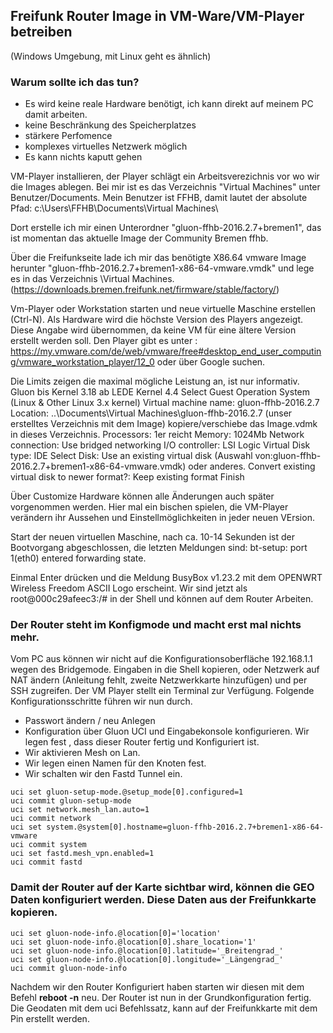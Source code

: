 ## Freifunk Router Image in VM-Ware/VM-Player betreiben 
(Windows Umgebung, mit Linux geht es ähnlich)

### Warum sollte ich das tun?
- Es wird keine reale Hardware benötigt, ich kann direkt auf meinem PC damit arbeiten.
- keine Beschränkung des Speicherplatzes
- stärkere Perfomence
- komplexes virtuelles Netzwerk möglich
- Es kann nichts kaputt gehen

VM-Player installieren, der Player schlägt ein Arbeitsverezichnis vor wo wir die Images ablegen.
Bei mir ist es das Verzeichnis "Virtual Machines" unter Benutzer/Documents. Mein Benutzer ist FFHB, damit
lautet der absolute Pfad: c:\Users\FFHB\Documents\Virtual Machines\

Dort erstelle ich mir einen Unterordner "gluon-ffhb-2016.2.7+bremen1", das ist momentan das aktuelle Image der Community Bremen ffhb.

Über die Freifunkseite lade ich mir das benötigte X86.64 vmware Image herunter "gluon-ffhb-2016.2.7+bremen1-x86-64-vmware.vmdk"
und lege es in das Verzeichnis \Virtual Machines\. (https://downloads.bremen.freifunk.net/firmware/stable/factory/)

Vm-Player oder Workstation starten und neue virtuelle Maschine erstellen (Ctrl-N). Als Hardware wird die höchste Version des Players 
angezeigt. Diese Angabe wird übernommen, da keine VM für eine ältere Version erstellt werden soll.
Den Player gibt es unter : https://my.vmware.com/de/web/vmware/free#desktop_end_user_computing/vmware_workstation_player/12_0
oder über Google suchen.

Die Limits zeigen die maximal mögliche Leistung an, ist nur informativ. 
Gluon bis Kernel 3.18 ab LEDE Kernel 4.4
Select Guest Operation System (Linux & Other Linux 3.x kernel)
Virtual machine name: gluon-ffhb-2016.2.7
Location: ..\Documents\Virtual Machines\gluon-ffhb-2016.2.7 (unser erstelltes Verzeichnis mit dem Image) kopiere/verschiebe das Image.vdmk in dieses Verzeichnis.
Processors: 1er reicht
Memory: 1024Mb
Network connection: Use bridged networking
I/O controller: LSI Logic
Virtual Disk type: IDE
Select Disk: Use an existing virtual disk (Auswahl von:gluon-ffhb-2016.2.7+bremen1-x86-64-vmware.vmdk) oder anderes.
Convert existing virtual disk to newer format?: Keep existing format
Finish

Über Customize Hardware können alle Änderungen auch später vorgenommen werden. Hier mal ein bischen spielen, die VM-Player verändern ihr Aussehen und Einstellmöglichkeiten in jeder neuen VErsion.

Start der neuen virtuellen Maschine, nach ca. 10-14 Sekunden ist der Bootvorgang abgeschlossen, die letzten Meldungen sind: bt-setup: port 1(eth0) entered forwarding state.

Einmal Enter drücken und die Meldung BusyBox v1.23.2 mit dem OPENWRT Wireless Freedom ASCII Logo erscheint.
Wir sind jetzt als root@000c29afeec3:/# in der Shell und können auf dem Router Arbeiten.

### Der Router steht im Konfigmode und macht erst mal nichts mehr.
Vom PC aus können wir nicht auf die Konfigurationsoberfläche 192.168.1.1 wegen des Bridgemode. Eingaben in die Shell kopieren, oder Netzwerk auf NAT ändern (Anleitung fehlt, zweite Netzwerkkarte hinzufügen) und per SSH zugreifen.
Der VM Player stellt ein Terminal zur Verfügung. Folgende Konfigurationsschritte führen wir nun durch.
- Passwort ändern / neu Anlegen
- Konfiguration über Gluon UCI und Eingabekonsole konfigurieren. Wir legen fest , dass dieser Router fertig und Konfiguriert ist.
- Wir aktivieren Mesh on Lan.
- Wir legen einen Namen für den Knoten fest.
- Wir schalten wir den Fastd Tunnel ein.
 
~~~
uci set gluon-setup-mode.@setup_mode[0].configured=1
uci commit gluon-setup-mode
uci set network.mesh_lan.auto=1
uci commit network
uci set system.@system[0].hostname=gluon-ffhb-2016.2.7+bremen1-x86-64-vmware
uci commit system
uci set fastd.mesh_vpn.enabled=1
uci commit fastd
~~~

### Damit der Router auf der Karte sichtbar wird, können die GEO Daten konfiguriert werden. Diese Daten aus der Freifunkkarte kopieren.
~~~
uci set gluon-node-info.@location[0]='location'
uci set gluon-node-info.@location[0].share_location='1'
uci set gluon-node-info.@location[0].latitude='_Breitengrad_'
uci set gluon-node-info.@location[0].longitude='_Längengrad_'
uci commit gluon-node-info
~~~
Nachdem wir den Router Konfiguriert haben starten wir diesen mit dem Befehl **reboot -n**  neu. 
Der Router ist nun in der Grundkonfiguration fertig. Die Geodaten mit dem uci Befehlssatz, kann auf der Freifunkkarte mit dem Pin erstellt werden.

